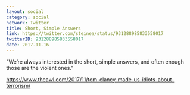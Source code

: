 ```yaml
---
layout: social
category: social
network: Twitter
title: Short, Simple Answers
link: https://twitter.com/steinea/status/931288985833558017
twitterID: 931288985833558017
date: 2017-11-16
---
```


"We’re always interested in the short, simple answers, and often enough those are the violent ones."

<https://www.theawl.com/2017/11/tom-clancy-made-us-idiots-about-terrorism/>

